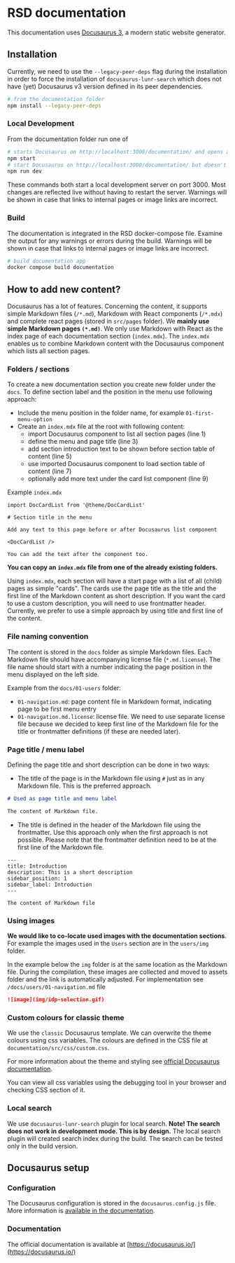 <!--
SPDX-FileCopyrightText: 2023 Dusan Mijatovic (Netherlands eScience Center)
SPDX-FileCopyrightText: 2023 Ewan Cahen (Netherlands eScience Center) <e.cahen@esciencecenter.nl>
SPDX-FileCopyrightText: 2023 Netherlands eScience Center

SPDX-License-Identifier: CC-BY-4.0
-->

# RSD documentation

This documentation uses [Docusaurus 3](https://docusaurus.io/), a modern static website generator.

## Installation

Currently, we need to use the `--legacy-peer-deps` flag during the installation in order to force the installation of `docusaurus-lunr-search` which does not have (yet) Docusaurus v3 version defined in its peer dependencies.

```bash
# from the documentation folder
npm install --legacy-peer-deps
```

### Local Development

From the documentation folder run one of

```bash
# starts Docusaurus on http://localhost:3000/documentation/ and opens a new tab in browser
npm start
# start Docusaurus on http://localhost:3000/documentation/ but doesn't open itself in the browser
npm run dev
```

These commands both start a local development server on port 3000. Most changes are reflected live without having to restart the server. Warnings will be shown in case that links to internal pages or image links are incorrect.

### Build

The documentation is integrated in the RSD docker-compose file. Examine the output for any warnings or errors during the build. Warnings will be shown in case that links to internal pages or image links are incorrect.

```bash
# build documentation app
docker compose build documentation
```

## How to add new content?

Docusaurus has a lot of features. Concerning the content, it supports simple Markdown files (`/*.md`), Markdown with React components (`/*.mdx`) and complete react pages (stored in `src/pages` folder). We **mainly use simple Markdown pages `(*.md)`**. We only use Markdown with React as the index page of each documentation section (`index.mdx`). The `index.mdx` enables us to combine Markdown content with the Docusaurus component which lists all section pages.

### Folders / sections

To create a new documentation section you create new folder under the `docs`. To define section label and the position in the menu use following approach:

- Include the menu position in the folder name, for example `01-first-menu-option`
- Create an `index.mdx` file at the root with following content:
  - import Docusaurus component to list all section pages (line 1)
  - define the menu and page title (line 3)
  - add section introduction text to be shown before section table of content (line 5)
  - use imported Docusaurus component to load section table of content (line 7)
  - optionally add more text under the card list component (line 9)

Example `index.mdx`

```mdx
import DocCardList from '@theme/DocCardList'

# Section title in the menu

Add any text to this page before or after Docusaurus list component

<DocCardList />

You can add the text after the component too.
```

**You can copy an `index.mdx` file from one of the already existing folders.**

Using `index.mdx`, each section will have a start page with a list of all (child) pages as simple "cards". The cards use the page title as the title and the first line of the Markdown content as short description. If you want the card to use a custom description, you will need to use frontmatter header. Currently, we prefer to use a simple approach by using title and first line of the content.

### File naming convention

The content is stored in the `docs` folder as simple Markdown files. Each Markdown file should have accompanying license file (`*.md.license`). The file name should start with a number indicating the page position in the menu displayed on the left side.

Example from the `docs/01-users` folder:

- `01-navigation.md`: page content file in Markdown format, indicating page to be first menu entry
- `01-navigation.md.license`: license file. We need to use separate license file because we decided to keep first line of the Markdown file for the title or frontmatter definitions (if these are needed later).

### Page title / menu label

Defining the page title and short description can be done in two ways:

- The title of the page is in the Markdown file using `#` just as in any Markdown file. This is the preferred approach.

```Markdown
# Used as page title and menu label

The content of Markdown file.
```

- The title is defined in the header of the Markdown file using the frontmatter. Use this approach only when the first approach is not possible. Please note that the frontmatter definition need to be at the first line of the Markdown file.

```frontmatter
---
title: Introduction
description: This is a short description
sidebar_position: 1
sidebar_label: Introduction
---

The content of Markdown file

```

### Using images

**We would like to co-locate used images with the documentation sections**. For example the images used in the `Users` section are in the `users/img` folder.

In the example below the `img` folder is at the same location as the Markdown file. During the compilation, these images are collected and moved to assets folder and the link is automatically adjusted. For implementation see `/docs/users/01-navigation.md` file

```markdown
![image](img/idp-selection.gif)
```

### Custom colours for classic theme

We use the `classic` Docusaurus template. We can overwrite the theme colours using css variables. The colours are defined in the CSS file at `documentation/src/css/custom.css`.

For more information about the theme and styling see [official Docusaurus documentation](https://docusaurus.io/docs/3.0.0-rc.0/styling-layout#styling-your-site-with-infima).

You can view all css variables using the debugging tool in your browser and checking CSS section of it.

### Local search

We use `docusaurus-lunr-search` plugin for local search. **Note! The search does not work in development mode. This is by design.** The local search plugin will created search index during the build. The search can be tested only in the build version.

## Docusaurus setup

### Configuration

The Docusaurus configuration is stored in the `docusaurus.config.js` file. More information is [available in the documentation](https://docusaurus.io/docs/3.0.0-rc.0/configuration).

### Documentation

The official documentation is available at [https://docusaurus.io/](https://docusaurus.io/)
